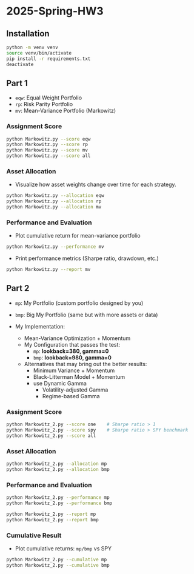 # 2025-Spring-HW3

## Installation
```bash
python -m venv venv
source venv/bin/activate
pip install -r requirements.txt
deactivate
```

## Part 1
- `eqw`: Equal Weight Portfolio  
- `rp`: Risk Parity Portfolio  
- `mv`: Mean-Variance Portfolio (Markowitz)

### Assignment Score
```bash
python Markowitz.py --score eqw
python Markowitz.py --score rp
python Markowitz.py --score mv
python Markowitz.py --score all
```

### Asset Allocation
- Visualize how asset weights change over time for each strategy.
```bash
python Markowitz.py --allocation eqw
python Markowitz.py --allocation rp
python Markowitz.py --allocation mv
```

### Performance and Evaluation
- Plot cumulative return for mean-variance portfolio
```bash
python Markowitz.py --performance mv
```
- Print performance metrics (Sharpe ratio, drawdown, etc.)
```bash
python Markowitz.py --report mv
```

## Part 2
- `mp`: My Portfolio (custom portfolio designed by you)
- `bmp`: Big My Portfolio (same but with more assets or data)

- My Implementation:
  - Mean-Variance Optimization + Momentum
  - My Configuration that passes the test:
    - `mp`: **lookback=380, gamma=0**
    - `bmp`: **lookback=980, gamma=0**
  - Alternatives that may bring out the better results:
    - Minimum Variance + Momentum
    - Black-Litterman Model + Momentum
    - use Dynamic Gamma
      - Volatility-adjusted Gamma
      - Regime-based Gamma

### Assignment Score
```bash
python Markowitz_2.py --score one    # Sharpe ratio > 1
python Markowitz_2.py --score spy    # Sharpe ratio > SPY benchmark
python Markowitz_2.py --score all
```

### Asset Allocation
```bash
python Markowitz_2.py --allocation mp
python Markowitz_2.py --allocation bmp
```

### Performance and Evaluation
```bash
python Markowitz_2.py --performance mp
python Markowitz_2.py --performance bmp

python Markowitz_2.py --report mp
python Markowitz_2.py --report bmp
```

### Cumulative Result
- Plot cumulative returns: `mp/bmp` vs SPY
```bash
python Markowitz_2.py --cumulative mp
python Markowitz_2.py --cumulative bmp
```


